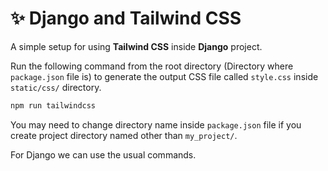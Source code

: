# ✨ Django and Tailwind CSS

A simple setup for using **Tailwind CSS** inside **Django** project.

Run the following command from the root directory (Directory where `package.json` file is) to generate the output CSS file called `style.css` inside `static/css/` directory.

```bash
npm run tailwindcss
```

You may need to change directory name inside `package.json` file if you create project directory named other than `my_project/`.

For Django we can use the usual commands.
